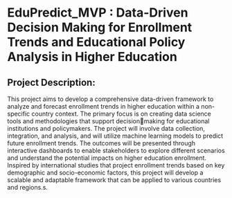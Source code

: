 # EduPredict_MVP : Data-Driven Decision Making for Enrollment Trends and Educational Policy Analysis in Higher Education

## Project Description:
This project aims to develop a comprehensive data-driven framework to analyze and forecast enrollment trends in higher education within a non-specific country context. The 
primary focus is on creating data science tools and methodologies that support decisionmaking for educational institutions and policymakers. The project will involve data 
collection, integration, and analysis, and will utilize machine learning models to predict future enrollment trends. The outcomes will be presented through interactive dashboards to enable stakeholders to explore different scenarios and understand the potential impacts on higher education enrollment.
Inspired by international studies that project enrollment trends based on key demographic and socio-economic factors, this project will develop a scalable and adaptable framework that can be applied to various countries and regions.s. 
